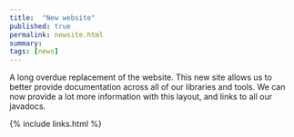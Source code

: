 ```yaml
---
title:  "New website"
published: true
permalink: newsite.html
summary: 
tags: [news]
---
```


A long overdue replacement of the website.  This new site allows us to better provide documentation across all of our libraries and tools.  We can now provide a lot more information with this layout, and links to all our javadocs.

{% include links.html %}
